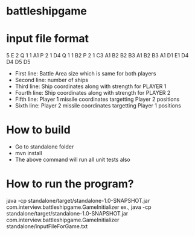 # battleshipgame

# input file format
5 E
2
Q 1 1 A1 P 2 1 D4
Q 1 1 B2 P 2 1 C3
A1 B2 B2 B3
A1 B2 B3 A1 D1 E1 D4 D4 D5 D5

*   First line: Battle Area size which is same for both players
*   Second line: number of ships
*   Third line: Ship coordinates along with strength for PLAYER 1
*   Fourth line: Ship coordinates along with strength for PLAYER 2
*   Fifth line: Player 1 missile coordinates targetting Player 2 positions
*   Sixth line: Player 2 missile coordinates targetting Player 1 positions

# How to build
*   Go to standalone folder
*   mvn install
*   The above command will run all unit tests also

# How to run the program?
java -cp standalone/target/standalone-1.0-SNAPSHOT.jar com.interview.battleshipgame.GameInitializer <pathToInputFile>
ex.,
java -cp standalone/target/standalone-1.0-SNAPSHOT.jar com.interview.battleshipgame.GameInitializer standalone/inputFileForGame.txt 

